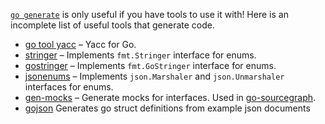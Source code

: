 [`go generate`](https://blog.golang.org/generate) is only useful if you have tools to use it with! Here is an incomplete list of useful tools that generate code.

* [go tool yacc](https://golang.org/cmd/yacc/) – Yacc for Go.
* [stringer](https://godoc.org/golang.org/x/tools/cmd/stringer) – Implements `fmt.Stringer` interface for enums.
* [gostringer](https://godoc.org/github.com/sourcegraph/gostringer) – Implements `fmt.GoStringer` interface for enums.
* [jsonenums](https://github.com/campoy/jsonenums) – Implements `json.Marshaler` and `json.Unmarshaler` interfaces for enums.
* [gen-mocks](https://sourcegraph.com/sourcegraph/gen-mocks) – Generate mocks for interfaces. Used in [go-sourcegraph](https://sourcegraph.com/sourcegraph.com/sourcegraph/go-sourcegraph@master/.tree/sourcegraph).
* [gojson](https://github.com/ChimeraCoder/gojson) Generates go struct definitions from example json documents